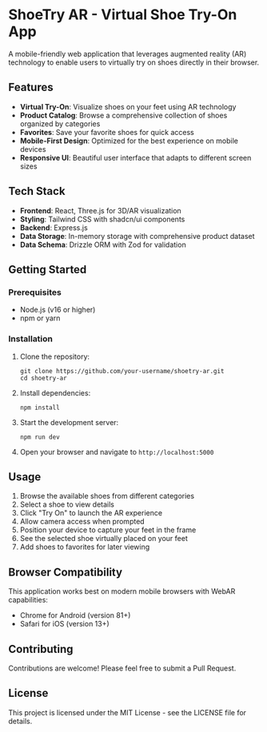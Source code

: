 # ShoeTry AR - Virtual Shoe Try-On App

A mobile-friendly web application that leverages augmented reality (AR) technology to enable users to virtually try on shoes directly in their browser.

## Features

- **Virtual Try-On**: Visualize shoes on your feet using AR technology
- **Product Catalog**: Browse a comprehensive collection of shoes organized by categories
- **Favorites**: Save your favorite shoes for quick access
- **Mobile-First Design**: Optimized for the best experience on mobile devices
- **Responsive UI**: Beautiful user interface that adapts to different screen sizes

## Tech Stack

- **Frontend**: React, Three.js for 3D/AR visualization
- **Styling**: Tailwind CSS with shadcn/ui components
- **Backend**: Express.js
- **Data Storage**: In-memory storage with comprehensive product dataset
- **Data Schema**: Drizzle ORM with Zod for validation

## Getting Started

### Prerequisites

- Node.js (v16 or higher)
- npm or yarn

### Installation

1. Clone the repository:
   ```
   git clone https://github.com/your-username/shoetry-ar.git
   cd shoetry-ar
   ```

2. Install dependencies:
   ```
   npm install
   ```

3. Start the development server:
   ```
   npm run dev
   ```

4. Open your browser and navigate to `http://localhost:5000`

## Usage

1. Browse the available shoes from different categories
2. Select a shoe to view details
3. Click "Try On" to launch the AR experience
4. Allow camera access when prompted
5. Position your device to capture your feet in the frame
6. See the selected shoe virtually placed on your feet
7. Add shoes to favorites for later viewing

## Browser Compatibility

This application works best on modern mobile browsers with WebAR capabilities:
- Chrome for Android (version 81+)
- Safari for iOS (version 13+)

## Contributing

Contributions are welcome! Please feel free to submit a Pull Request.

## License

This project is licensed under the MIT License - see the LICENSE file for details.